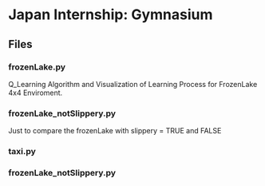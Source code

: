 # Japan Internship: Gymnasium

## Files
### frozenLake.py
Q_Learning Algorithm and Visualization of Learning Process for FrozenLake 4x4 Enviroment.
### frozenLake_notSlippery.py
Just to compare the frozenLake with slippery = TRUE and FALSE
### taxi.py
### frozenLake_notSlippery.py
